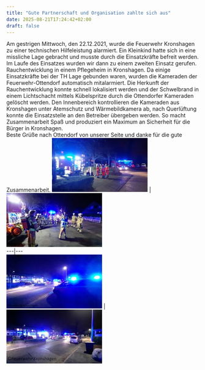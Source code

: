```yaml
---
title: "Gute Partnerschaft und Organisation zahlte sich aus"
date: 2025-08-21T17:24:42+02:00
draft: false
---
```


Am gestrigen Mittwoch, den 22.12.2021, wurde die Feuerwehr Kronshagen zu einer technischen Hilfeleistung alarmiert.
Ein Kleinkind hatte sich in eine missliche Lage gebracht und musste durch die Einsatzkräfte befreit werden. Im Laufe des Einsatzes wurden wir dann zu einem zweiten Einsatz gerufen. Rauchentwicklung in einem Pflegeheim in Kronshagen. Da einige Einsatzkräfte bei der TH Lage gebunden waren, wurden die Kameraden der Feuerwehr-Ottendorf automatisch mitalarmiert. Die Herkunft der Rauchentwicklung konnte schnell lokalisiert werden und der Schwelbrand in einem Lichtschacht mittels Kübelspritze durch die Ottendorfer Kameraden gelöscht werden. Den Innenbereich kontrollieren die Kameraden aus Kronshagen unter Atemschutz und Wärmebildkamera ab, nach Querlüftung konnte die Einsatzstelle an den Betreiber übergeben werden.
So macht Zusammenarbeit Spaß und produziert ein Maximum an Sicherheit für die Bürger in Kronshagen.  
Beste Grüße nach Ottendorf von unserer Seite und danke für die gute Zusammenarbeit.
[![b_250_0_16777215_00_images_artikel_Einsatz_2021-12-23_1.jpg](img/b_250_0_16777215_00_images_artikel_Einsatz_2021-12-23_1.jpg)](/images/artikel/Einsatz_2021-12-23_1.jpg) | [![b_250_0_16777215_00_images_artikel_Einsatz_2021-12-23_2.jpg](img/b_250_0_16777215_00_images_artikel_Einsatz_2021-12-23_2.jpg)](/images/artikel/Einsatz_2021-12-23_2.jpg)  
---|---  
[![b_250_0_16777215_00_images_artikel_Einsatz_2021-12-23_3.jpg](img/b_250_0_16777215_00_images_artikel_Einsatz_2021-12-23_3.jpg)](/images/artikel/Einsatz_2021-12-23_3.jpg) | [![b_250_0_16777215_00_images_artikel_Einsatz_2021-12-23_4.jpg](img/b_250_0_16777215_00_images_artikel_Einsatz_2021-12-23_4.jpg)](/images/artikel/Einsatz_2021-12-23_4.jpg)
